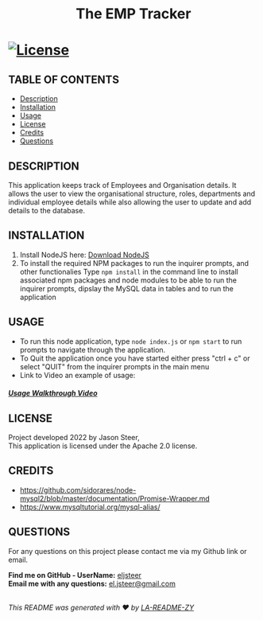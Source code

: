 
  
  <h1 align="center">The EMP Tracker<h1>

  [![License](https://img.shields.io/badge/License-Apache_2.0-blue.svg)](https://opensource.org/licenses/Apache-2.0)

  ## TABLE OF CONTENTS
  - [Description](#description)
  - [Installation](#Installation)
  - [Usage](#Usage)
  - [License](#License)
  - [Credits](#Credits)
  - [Questions](#Questions)

  ## DESCRIPTION
  This application keeps track of Employees and Organisation details.
  It allows the user to view the organisational structure, roles, departments and individual employee details while also allowing the user to update and add details to the database.
  
  ## INSTALLATION
  1. Install NodeJS here: [Download NodeJS](https://nodejs.org/en/download/)
  2. To install the required NPM packages to run the inquirer prompts, and other functionalies Type `npm install` in the command line to install associated npm packages and node modules to be able to run the inquirer prompts, dipslay the MySQL data in tables and to run the application

  ## USAGE
  * To run this node application, type `node index.js` or `npm start` to run prompts to navigate through the application.
  * To Quit the application once you have started either press "ctrl + c" or select "QUIT" from the inquirer prompts in the main menu
  * Link to Video an example of usage: 

  ##### [Usage Walkthrough Video](https://drive.google.com/file/d/1z0tKl4ZSPdOAvZRhpgR6dT_brOgL--Md/view)
  
  ## LICENSE
  Project developed 2022 by Jason Steer,<br />
  This application is licensed under the Apache 2.0 license.

  ## CREDITS
  * https://github.com/sidorares/node-mysql2/blob/master/documentation/Promise-Wrapper.md
  * https://www.mysqltutorial.org/mysql-alias/

  ## QUESTIONS
  For any questions on this project please contact me via my Github link or email.<br />

  **Find me on GitHub - UserName:** [eljsteer](https://github.com/eljsteer)<br />
  **Email me with any questions:** el.jsteer@gmail.com<br />
  <br />
  
  _This README was generated with ❤️ by [LA-README-ZY](https://github.com/eljsteer/LA-README-ZY)_
